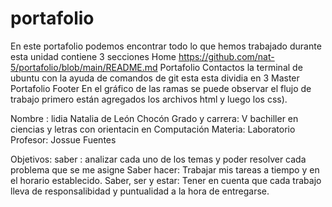 # portafolio
En este portafolio podemos encontrar todo lo que hemos trabajado durante esta unidad 
contiene 3 secciones 
Home https://github.com/nat-5/portafolio/blob/main/README.md
 Portafolio 
Contactos
la terminal de ubuntu con la ayuda de comandos de git
esta esta dividia en 3 
Master 
 Portafolio
Footer
En el gráfico de las ramas se puede observar el flujo de trabajo
primero están agregados los archivos html  y luego los css).

Nombre : lidia Natalia de  León Chocón
Grado y carrera: V bachiller  en ciencias y letras con orientacin en Computación
Materia: Laboratorio 
Profesor: Jossue Fuentes 

Objetivos: 
saber : analizar cada uno de los temas y poder resolver cada problema que se me asigne 
Saber hacer: Trabajar mis tareas a tiempo y en el horario establecido.
Saber, ser y estar: Tener en cuenta que cada trabajo lleva de responsalibidad y puntualidad a la hora de entregarse.
